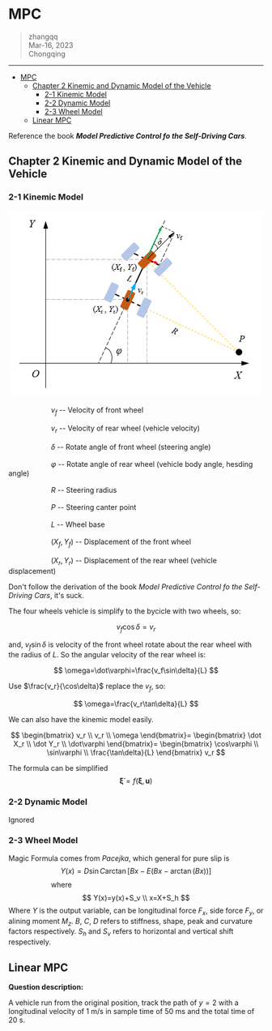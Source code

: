

# MPC

> zhangqq  
> Mar-16, 2023  
> Chongqing

---


- [MPC](#mpc)
	- [Chapter 2 Kinemic and Dynamic Model of the Vehicle](#chapter-2-kinemic-and-dynamic-model-of-the-vehicle)
		- [2-1 Kinemic Model](#2-1-kinemic-model)
		- [2-2 Dynamic Model](#2-2-dynamic-model)
		- [2-3 Wheel Model](#2-3-wheel-model)
	- [Linear MPC](#linear-mpc)
	
	



Reference the book ***Model Predictive Control fo the Self-Driving Cars***.

## Chapter 2 Kinemic and Dynamic Model of the Vehicle

### 2-1 Kinemic Model


<p align=center>
<img src=./img/MPC_vehicleDynamic.png>
</p>

　　　　　　$v_f$   -- Velocity of front wheel

　　　　　　$v_r$   -- Velocity of rear wheel (vehicle velocity)

　　　　　　$\delta$	 -- Rotate angle of front wheel (steering angle)

　　　　　　$\varphi$	-- Rotate angle of rear wheel (vehicle body angle, hesding angle)

　　　　　　$R$	-- Steering radius

　　　　　　$P$	-- Steering canter point

　　　　　　$L$	-- Wheel base

　　　　　　$(X_f, Y_f)$   -- Displacement of the front wheel

　　　　　　$(X_r, Y_r)$   -- Displacement of the rear wheel (vehicle displacement)



Don't follow the derivation of the book *Model Predictive Control fo the Self-Driving Cars*, it's suck.

The four wheels vehicle is simplify to the bycicle with two wheels, so:

$$
v_f\cos\delta=v_r
$$

and, $v_f\sin\delta$ is velocity of the front wheel rotate about the rear wheel with the radius of $L$. So the angular velocity of the rear wheel is:

$$
\omega=\dot\varphi=\frac{v_f\sin\delta}{L}
$$

Use $\frac{v_r}{\cos\delta}$ replace the $v_f$, so:

$$
\omega=\frac{v_r\tan\delta}{L}
$$

We can also have the kinemic model easily.

$$
\begin{bmatrix}
	v_r \\
	v_r \\
	\omega
\end{bmatrix}=
\begin{bmatrix}
	\dot X_r \\
	\dot Y_r \\
	\dot\varphi
\end{bmatrix}=
\begin{bmatrix}
	\cos\varphi \\
	\sin\varphi \\
	\frac{\tan\delta}{L}
\end{bmatrix} v_r
$$

The formula can be simplified
$$
\boldsymbol{\dot\xi}=f(\boldsymbol{\xi}, \boldsymbol{u})
$$


### 2-2 Dynamic Model

Ignored

### 2-3 Wheel Model

Magic Formula comes from *Pacejka*, which general for pure slip is
$$
Y(x)=D\sin {C\arctan {[Bx-E(Bx-\arctan(Bx))]} }
$$
　　　　　　where
$$
Y(x)=y(x)+S_v \\
x=X+S_h
$$
Where $Y$ is the output variable, can be longitudinal force $F_x$, side force $F_y$, or alining moment $M_z$. $B$, $C$, $D$​ refers to stiffness, shape, peak and curvature factors respectively. $S_h$ and $S_v$ refers to horizontal and vertical shift respectively.

## Linear MPC

**Question description:**

A vehicle run from the original position, track the path of $y=2$ with a longitudinal velocity of 1 m/s in sample time of 50 ms and the total time of 20 s.
